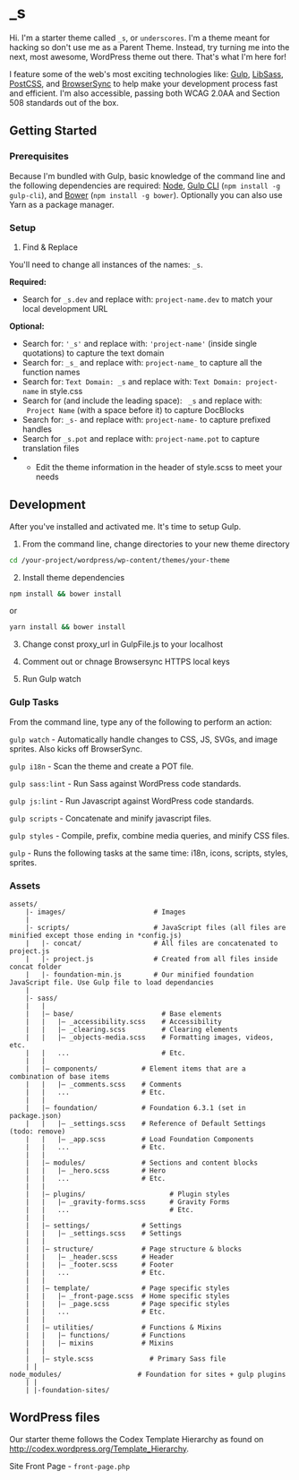 _s
===

Hi. I'm a starter theme called `_s`, or `underscores`. I'm a theme meant for hacking so don't use me as a Parent Theme. Instead, try turning me into the next, most awesome, WordPress theme out there. That's what I'm here for!

I feature some of the web's most exciting technologies like: [Gulp](http://gulpjs.com/), [LibSass](http://sass-lang.com/), [PostCSS](https://github.com/postcss/postcss), and [BrowserSync](https://www.browsersync.io/) to help make your development process fast and efficient. I'm also accessible, passing both WCAG 2.0AA and Section 508 standards out of the box.

## Getting Started

### Prerequisites

Because I'm bundled with Gulp, basic knowledge of the command line and the following dependencies are required: [Node](https://nodejs.org), [Gulp CLI](https://github.com/gulpjs/gulp-cli) (`npm install -g gulp-cli`), and [Bower](https://bower.io/) (`npm install -g bower`). Optionally you can also use Yarn as a package manager.


### Setup


1) Find & Replace

You'll need to change all instances of the names: `_s`.

**Required:**

* Search for `_s.dev` and replace with: `project-name.dev` to match your local development URL

**Optional:**

* Search for: `'_s'` and replace with: `'project-name'` (inside single quotations) to capture the text domain
* Search for: `_s_` and replace with: `project-name_` to capture all the function names
* Search for: `Text Domain: _s` and replace with: `Text Domain: project-name` in style.css
* Search for (and include the leading space): <code>&nbsp;_s</code> and replace with: <code>&nbsp;Project Name</code> (with a space before it) to capture DocBlocks
* Search for: `_s-` and replace with: `project-name-` to capture prefixed handles
* Search for `_s.pot` and replace with: `project-name.pot` to capture translation files
* * Edit the theme information in the header of style.scss to meet your needs



## Development

After you've installed and activated me. It's time to setup Gulp.

1) From the command line, change directories to your new theme directory

```bash
cd /your-project/wordpress/wp-content/themes/your-theme
```

2) Install theme dependencies

```bash
npm install && bower install
```
or

```bash
yarn install && bower install
```

3) Change const proxy_url in GulpFile.js to your localhost


4) Comment out or chnage Browsersync HTTPS local keys


5) Run Gulp watch


### Gulp Tasks

From the command line, type any of the following to perform an action:

`gulp watch` - Automatically handle changes to CSS, JS, SVGs, and image sprites. Also kicks off BrowserSync.

`gulp i18n` - Scan the theme and create a POT file.

`gulp sass:lint` - Run Sass against WordPress code standards.

`gulp js:lint` - Run Javascript against WordPress code standards.

`gulp scripts` - Concatenate and minify javascript files.

`gulp styles` - Compile, prefix, combine media queries, and minify CSS files.

`gulp` - Runs the following tasks at the same time: i18n, icons, scripts, styles, sprites.



### Assets
```
assets/
	|- images/						# Images
	|
	|- scripts/						# JavaScript files (all files are minified except those ending in *config.js)
	|	|- concat/					# All files are concatenated to project.js
	|	|- project.js 				# Created from all files inside concat folder
	|	|- foundation-min.js 		# Our minified foundation JavaScript file. Use Gulp file to load dependancies
	|
	|- sass/
	|	|
	|	|– base/ 				 	  # Base elements
	|	|   |– _accessibility.scss    # Accessibility
	|	|   |– _clearing.scss         # Clearing elements
	|	|   |– _objects-media.scss    # Formatting images, videos, etc.
	|	|   ...                       # Etc.
	|	|
	|	|– components/  		 # Element items that are a combination of base items
	|	|   |– _comments.scss    # Comments
	|	|   ...                  # Etc.
	|	|
	|	|– foundation/  		 # Foundation 6.3.1 (set in package.json)
	|	|   |– _settings.scss    # Reference of Default Settings (todo: remove)
	|	|   |– _app.scss         # Load Foundation Components
	|	|   ...                  # Etc.
	|	|
	|	|– modules/ 			 # Sections and content blocks
	|	|   |– _hero.scss      	 # Hero
	|	|   ...                  # Etc.
	|	|
	|	|– plugins/ 			        # Plugin styles
	|	|   |– _gravity-forms.scss      # Gravity Forms
	|	|   ...                         # Etc.
	|	|
	|	|– settings/ 			 # Settings
	|	|   |– _settings.scss    # Settings
	|	|
	|	|– structure/ 			 # Page structure & blocks
	|	|   |– _header.scss      # Header
	|	|   |– _footer.scss      # Footer
	|	|   ...                  # Etc.
	|	|
	|	|– template/ 			 # Page specific styles
	|	|   |– _front-page.scss  # Home specific styles
	|	|   |– _page.scss        # Page specific styles
	|	|   ...                  # Etc.
	|	|
	|	|– utilities/ 			 # Functions & Mixins
	|	|   |– functions/        # Functions
	|	|   |– mixins            # Mixins
	|	|
	|	|– style.scss              # Primary Sass file
	| |
node_modules/					# Foundation for sites + gulp plugins
	| |
	| |-foundation-sites/
```
## WordPress files
Our starter theme follows the Codex Template Hierarchy as found on http://codex.wordpress.org/Template_Hierarchy.

Site Front Page 		-	`front-page.php`
